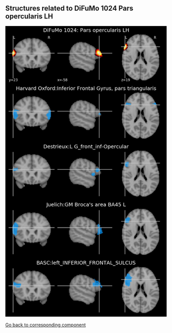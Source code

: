 


## Structures related to DiFuMo 1024 Pars opercularis LH

![674](674.jpg "Structures related to DiFuMo 1024 Pars opercularis LH")

[Go back to corresponding component](https://parietal-inria.github.io/DiFuMo/1024/html/674.html)